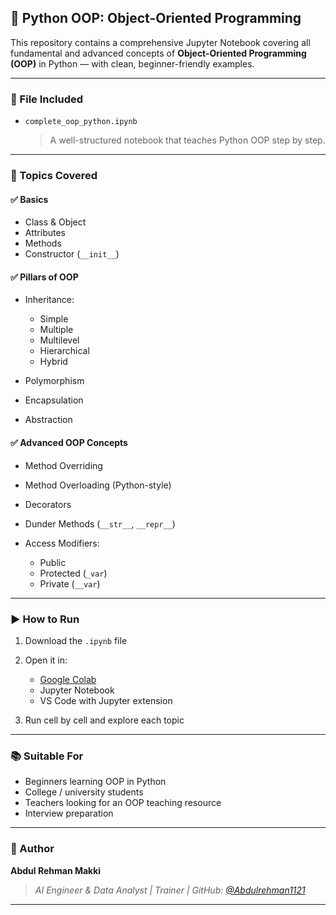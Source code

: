 
## 📘 Python OOP: Object-Oriented Programming 

This repository contains a comprehensive Jupyter Notebook covering all fundamental and advanced concepts of **Object-Oriented Programming (OOP)** in Python — with clean, beginner-friendly examples.

---

### 📂 File Included

* `complete_oop_python.ipynb`

  > A well-structured notebook that teaches Python OOP step by step.

---

### 📌 Topics Covered

#### ✅ Basics

* Class & Object
* Attributes
* Methods
* Constructor (`__init__`)

#### ✅ Pillars of OOP

* Inheritance:

  * Simple
  * Multiple
  * Multilevel
  * Hierarchical
  * Hybrid
* Polymorphism
* Encapsulation
* Abstraction

#### ✅ Advanced OOP Concepts

* Method Overriding
* Method Overloading (Python-style)
* Decorators
* Dunder Methods (`__str__`, `__repr__`)
* Access Modifiers:

  * Public
  * Protected (`_var`)
  * Private (`__var`)

---

### ▶️ How to Run

1. Download the `.ipynb` file
2. Open it in:

   * [Google Colab](https://colab.research.google.com/)
   * Jupyter Notebook
   * VS Code with Jupyter extension
3. Run cell by cell and explore each topic

---

### 📚 Suitable For

* Beginners learning OOP in Python
* College / university students
* Teachers looking for an OOP teaching resource
* Interview preparation

---

### 🧠 Author

**Abdul Rehman Makki**

> *AI Engineer & Data Analyst | Trainer | GitHub: [@Abdulrehman1121](https://github.com/Abdulrehman1121)*

---


